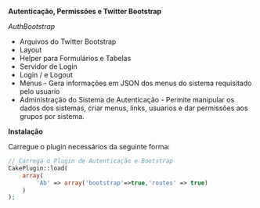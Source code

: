 **Autenticação, Permissões e Twitter Bootstrap**

*AuthBootstrap*

- Arquivos do Twitter Bootstrap
- Layout
- Helper para Formulários e Tabelas
- Servidor de Login
- Login / e Logout
- Menus - Gera informações em JSON dos menus do sistema requisitado pelo usuario
- Administração do Sistema de Autenticação - Permite manipular os dados dos sistemas, criar menus, links, usuarios e dar permissões aos grupos por sistema.

**Instalação**

Carregue o plugin necessários da seguinte forma:

```php
// Carrega o Plugin de Autenticação e Bootstrap
CakePlugin::load(
	array(
		'Ab' => array('bootstrap'=>true,'routes' => true)
	)
);
```
